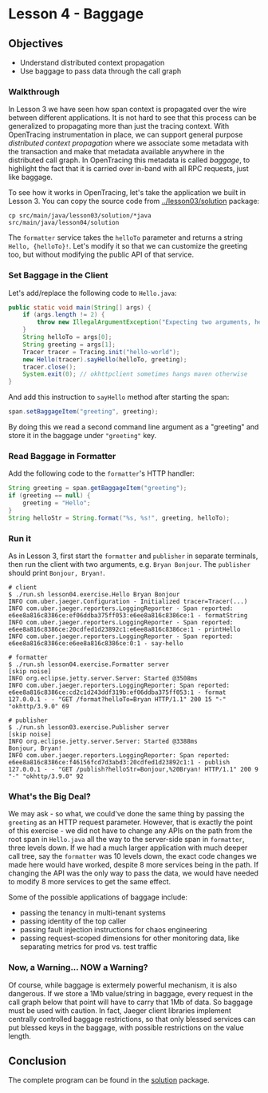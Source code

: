 # Lesson 4 - Baggage

## Objectives

* Understand distributed context propagation
* Use baggage to pass data through the call graph

### Walkthrough

In Lesson 3 we have seen how span context is propagated over the wire between different applications.
It is not hard to see that this process can be generalized to propagating more than just the tracing context.
With OpenTracing instrumentation in place, we can support general purpose _distributed context propagation_
where we associate some metadata with the transaction and make that metadata available anywhere in the
distributed call graph. In OpenTracing this metadata is called _baggage_, to highlight the fact that
it is carried over in-band with all RPC requests, just like baggage.

To see how it works in OpenTracing, let's take the application we built in Lesson 3. You can copy the source
code from [../lesson03/solution](../lesson03/solution) package:

```
cp src/main/java/lesson03/solution/*java src/main/java/lesson04/solution
```

The `formatter` service takes the `helloTo` parameter and returns a string `Hello, {helloTo}!`. Let's modify
it so that we can customize the greeting too, but without modifying the public API of that service.

### Set Baggage in the Client

Let's add/replace the following code to `Hello.java`:

```java
public static void main(String[] args) {
    if (args.length != 2) {
        throw new IllegalArgumentException("Expecting two arguments, helloTo and greeting");
    }
    String helloTo = args[0];
    String greeting = args[1];
    Tracer tracer = Tracing.init("hello-world");
    new Hello(tracer).sayHello(helloTo, greeting);
    tracer.close();
    System.exit(0); // okhttpclient sometimes hangs maven otherwise
}
```

And add this instruction to `sayHello` method after starting the span:

```java
span.setBaggageItem("greeting", greeting);
```

By doing this we read a second command line argument as a "greeting" and store it in the baggage under `"greeting"` key.

### Read Baggage in Formatter

Add the following code to the `formatter`'s HTTP handler:

```java
String greeting = span.getBaggageItem("greeting");
if (greeting == null) {
    greeting = "Hello";
}
String helloStr = String.format("%s, %s!", greeting, helloTo);
```

### Run it

As in Lesson 3, first start the `formatter` and `publisher` in separate terminals, then run the client
with two arguments, e.g. `Bryan Bonjour`. The `publisher` should print `Bonjour, Bryan!`.

```
# client
$ ./run.sh lesson04.exercise.Hello Bryan Bonjour
INFO com.uber.jaeger.Configuration - Initialized tracer=Tracer(...)
INFO com.uber.jaeger.reporters.LoggingReporter - Span reported: e6ee8a816c8386ce:ef06ddba375ff053:e6ee8a816c8386ce:1 - formatString
INFO com.uber.jaeger.reporters.LoggingReporter - Span reported: e6ee8a816c8386ce:20cdfed1d23892c1:e6ee8a816c8386ce:1 - printHello
INFO com.uber.jaeger.reporters.LoggingReporter - Span reported: e6ee8a816c8386ce:e6ee8a816c8386ce:0:1 - say-hello

# formatter
$ ./run.sh lesson04.exercise.Formatter server
[skip noise]
INFO org.eclipse.jetty.server.Server: Started @3508ms
INFO com.uber.jaeger.reporters.LoggingReporter: Span reported: e6ee8a816c8386ce:cd2c1d243ddf319b:ef06ddba375ff053:1 - format
127.0.0.1 - - "GET /format?helloTo=Bryan HTTP/1.1" 200 15 "-" "okhttp/3.9.0" 69

# publisher
$ ./run.sh lesson03.exercise.Publisher server
[skip noise]
INFO org.eclipse.jetty.server.Server: Started @3388ms
Bonjour, Bryan!
INFO com.uber.jaeger.reporters.LoggingReporter: Span reported: e6ee8a816c8386ce:f46156fcd7d3abd3:20cdfed1d23892c1:1 - publish
127.0.0.1 - - "GET /publish?helloStr=Bonjour,%20Bryan! HTTP/1.1" 200 9 "-" "okhttp/3.9.0" 92
```

### What's the Big Deal?

We may ask - so what, we could've done the same thing by passing the `greeting` as an HTTP request parameter.
However, that is exactly the point of this exercise - we did not have to change any APIs on the path from
the root span in `Hello.java` all the way to the server-side span in `formatter`, three levels down.
If we had a much larger application with much deeper call tree, say the `formatter` was 10 levels down,
the exact code changes we made here would have worked, despite 8 more services being in the path.
If changing the API was the only way to pass the data, we would have needed to modify 8 more services
to get the same effect.

Some of the possible applications of baggage include:

  * passing the tenancy in multi-tenant systems
  * passing identity of the top caller
  * passing fault injection instructions for chaos engineering
  * passing request-scoped dimensions for other monitoring data, like separating metrics for prod vs. test traffic


### Now, a Warning... NOW a Warning?

Of course, while baggage is extermely powerful mechanism, it is also dangerous. If we store a 1Mb value/string
in baggage, every request in the call graph below that point will have to carry that 1Mb of data. So baggage
must be used with caution. In fact, Jaeger client libraries implement centrally controlled baggage restrictions,
so that only blessed services can put blessed keys in the baggage, with possible restrictions on the value length.

## Conclusion

The complete program can be found in the [solution](./solution) package. 
